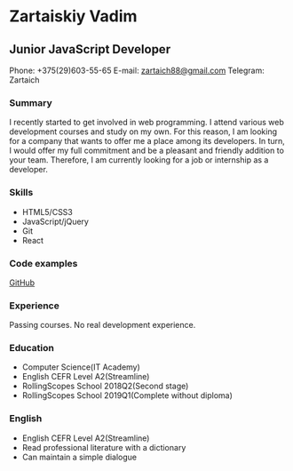 # Zartaiskiy Vadim

## Junior JavaScript Developer

Phone: +375(29)603-55-65
E-mail: zartaich88@gmail.com
Telegram: Zartaich

### Summary

I recently started to get involved in web programming. I attend various web development courses and study on my own. For this reason, I am looking for a company that wants to offer me a place among its developers. In turn, I would offer my full commitment and be a pleasant and friendly addition to your team. Therefore, I am currently looking for a job or internship as a developer.

### Skills

- HTML5/CSS3
- JavaScript/jQuery
- Git
- React

### Code examples

[GitHub](https://github.com/Zartaich)

### Experience

Passing courses. No real development experience.

### Education

- Computer Science(IT Academy)
- English CEFR Level A2(Streamline)
- RollingScopes School 2018Q2(Second stage)
- RollingScopes School 2019Q1(Complete without diploma)

### English

- English CEFR Level A2(Streamline)
- Read professional literature with a dictionary
- Can maintain a simple dialogue
